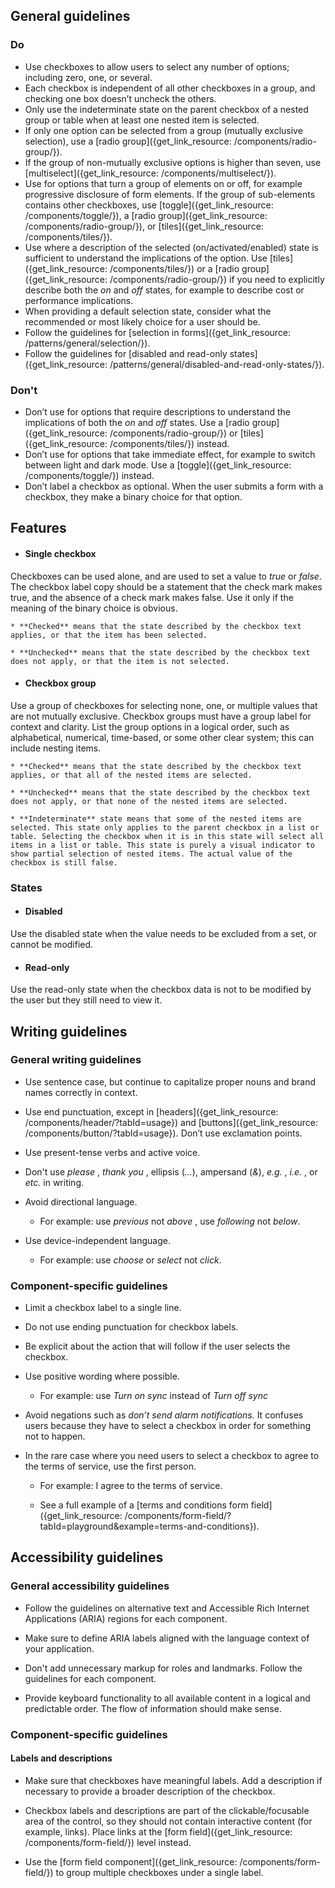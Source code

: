 ## General guidelines

### Do

  * Use checkboxes to allow users to select any number of options; including zero, one, or several. 
  * Each checkbox is independent of all other checkboxes in a group, and checking one box doesn’t uncheck the others. 
  * Only use the indeterminate state on the parent checkbox of a nested group or table when at least one nested item is selected.
  * If only one option can be selected from a group (mutually exclusive selection), use a [radio group]({get_link_resource: /components/radio-group/}). 
  * If the group of non-mutually exclusive options is higher than seven, use [multiselect]({get_link_resource: /components/multiselect/}).
  * Use for options that turn a group of elements on or off, for example progressive disclosure of form elements. If the group of sub-elements contains other checkboxes, use [toggle]({get_link_resource: /components/toggle/}), a [radio group]({get_link_resource: /components/radio-group/}), or [tiles]({get_link_resource: /components/tiles/}).
  * Use where a description of the selected (on/activated/enabled) state is sufficient to understand the implications of the option. Use [tiles]({get_link_resource: /components/tiles/}) or a [radio group]({get_link_resource: /components/radio-group/}) if you need to explicitly describe both the _on_  and _off_  states, for example to describe cost or performance implications.
  * When providing a default selection state, consider what the recommended or most likely choice for a user should be.
  * Follow the guidelines for [selection in forms]({get_link_resource: /patterns/general/selection/}).
  * Follow the guidelines for [disabled and read-only states]({get_link_resource: /patterns/general/disabled-and-read-only-states/}).



### Don't

  * Don’t use for options that require descriptions to understand the implications of both the _on_  and _off_  states. Use a [radio group]({get_link_resource: /components/radio-group/}) or [tiles]({get_link_resource: /components/tiles/}) instead.
  * Don’t use for options that take immediate effect, for example to switch between light and dark mode. Use a [toggle]({get_link_resource: /components/toggle/}) instead. 
  * Don’t label a checkbox as optional. When the user submits a form with a checkbox, they make a binary choice for that option.



## Features

  * #### Single checkbox

Checkboxes can be used alone, and are used to set a value to _true_ or _false_. The checkbox label copy should be a statement that the check mark makes true, and the absence of a check mark makes false. Use it only if the meaning of the binary choice is obvious.

    * **Checked** means that the state described by the checkbox text applies, or that the item has been selected.

    * **Unchecked** means that the state described by the checkbox text does not apply, or that the item is not selected.

  * #### Checkbox group

Use a group of checkboxes for selecting none, one, or multiple values that are not mutually exclusive. Checkbox groups must have a group label for context and clarity. List the group options in a logical order, such as alphabetical, numerical, time-based, or some other clear system; this can include nesting items.

    * **Checked** means that the state described by the checkbox text applies, or that all of the nested items are selected.

    * **Unchecked** means that the state described by the checkbox text does not apply, or that none of the nested items are selected.

    * **Indeterminate** state means that some of the nested items are selected. This state only applies to the parent checkbox in a list or table. Selecting the checkbox when it is in this state will select all items in a list or table. This state is purely a visual indicator to show partial selection of nested items. The actual value of the checkbox is still false.




### States

  * #### Disabled

Use the disabled state when the value needs to be excluded from a set, or cannot be modified.

  * #### Read-only

Use the read-only state when the checkbox data is not to be modified by the user but they still need to view it.




## Writing guidelines

### General writing guidelines

  * Use sentence case, but continue to capitalize proper nouns and brand names correctly in context.

  * Use end punctuation, except in [headers]({get_link_resource: /components/header/?tabId=usage}) and [buttons]({get_link_resource: /components/button/?tabId=usage}). Don’t use exclamation points.

  * Use present-tense verbs and active voice.

  * Don't use _please_ , _thank you_ , ellipsis (_..._), ampersand (_&_), _e.g._ , _i.e._ , or _etc._ in writing.

  * Avoid directional language.

    * For example: use _previous_ not _above_ , use _following_ not _below_.

  * Use device-independent language.

    * For example: use _choose_ or _select_ not _click_.




### Component-specific guidelines

  * Limit a checkbox label to a single line.

  * Do not use ending punctuation for checkbox labels.

  * Be explicit about the action that will follow if the user selects the checkbox.

  * Use positive wording where possible. 

    * For example: use _Turn on sync_ instead of _Turn off sync_

  * Avoid negations such as _don’t send alarm notifications._ It confuses users because they have to select a checkbox in order for something not to happen.

  * In the rare case where you need users to select a checkbox to agree to the terms of service, use the first person.

    * For example: I agree to the terms of service. 

    * See a full example of a [terms and conditions form field]({get_link_resource: /components/form-field/?tabId=playground&example=terms-and-conditions}).




## Accessibility guidelines

### General accessibility guidelines

  * Follow the guidelines on alternative text and Accessible Rich Internet Applications (ARIA) regions for each component.

  * Make sure to define ARIA labels aligned with the language context of your application.

  * Don't add unnecessary markup for roles and landmarks. Follow the guidelines for each component.

  * Provide keyboard functionality to all available content in a logical and predictable order. The flow of information should make sense.




### Component-specific guidelines

#### Labels and descriptions

  * Make sure that checkboxes have meaningful labels. Add a description if necessary to provide a broader description of the checkbox.

  * Checkbox labels and descriptions are part of the clickable/focusable area of the control, so they should not contain interactive content (for example, links). Place links at the [form field]({get_link_resource: /components/form-field/}) level instead.

  * Use the [form field component]({get_link_resource: /components/form-field/}) to group multiple checkboxes under a single label.



